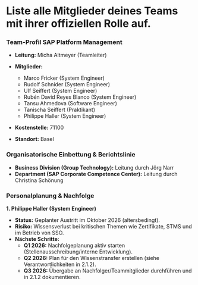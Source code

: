 # Liste alle Mitglieder deines Teams mit ihrer offiziellen Rolle auf.

### Team-Profil SAP Platform Management
- **Leitung:** Micha Altmeyer (Teamleiter)
- **Mitglieder:**
  - Marco Fricker (System Engineer)
  - Rudolf Schnider (System Engineer)
  - Ulf Seiffert (System Engineer)
  - Rubén David Reyes Blanco (System Engineer)
  - Tansu Ahmedova (Software Engineer)
  - Tanischa Seiffert (Praktikant)
  - Philippe Haller (System Engineer)
  
- **Kostenstelle:** 71100
- **Standort:** Basel

### Organisatorische Einbettung & Berichtslinie
- **Business Division (Group Technology):** Leitung durch Jörg Narr
- **Department (SAP Corporate Competence Center):** Leitung durch Christina Schönung

### Personalplanung & Nachfolge

**1. Philippe Haller (System Engineer)**
*   **Status:** Geplanter Austritt im Oktober 2026 (altersbedingt).
*   **Risiko:** Wissensverlust bei kritischen Themen wie Zertifikate, STMS und im Betrieb von SSO.
*   **Nächste Schritte:**
    *   **Q1 2026:** Nachfolgeplanung aktiv starten (Stellenausschreibung/interne Entwicklung).
    *   **Q2 2026:** Plan für den Wissenstransfer erstellen (siehe Verantwortlichkeiten in 2.1.2).
    *   **Q3 2026:** Übergabe an Nachfolger/Teammitglieder durchführen und in 2.1.2 dokumentieren.